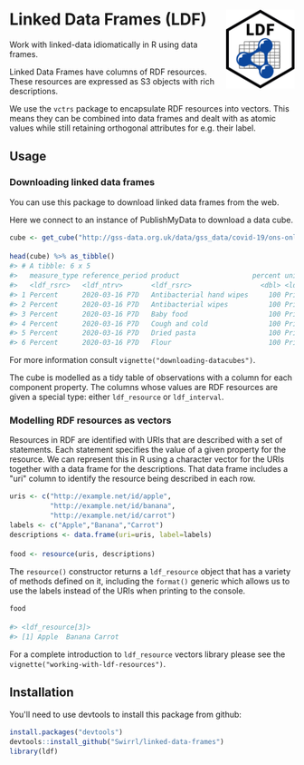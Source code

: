 # Linked Data Frames (LDF) <img src="man/figures/logo.png" align="right" height="139" />

Work with linked-data idiomatically in R using data frames.

Linked Data Frames have columns of RDF resources. These resources are expressed as S3 objects with rich descriptions.

We use the `vctrs` package to encapsulate RDF resources into vectors. This means they can be combined into data frames and dealt with as atomic values while still retaining orthogonal attributes for e.g. their label.

## Usage

### Downloading linked data frames

You can use this package to download linked data frames from the web.

Here we connect to an instance of PublishMyData to download a data cube.

```r
cube <- get_cube("http://gss-data.org.uk/data/gss_data/covid-19/ons-online-price-changes-for-high-demand-products#dataset")

head(cube) %>% as_tibble()
#> # A tibble: 6 x 5
#>   measure_type reference_period product                  percent unit_of_measure    
#>   <ldf_rsrc>   <ldf_ntrv>       <ldf_rsrc>                 <dbl> <ldf_rsrc>         
#> 1 Percent      2020-03-16 P7D   Antibacterial hand wipes     100 Price Change Indice
#> 2 Percent      2020-03-16 P7D   Antibacterial wipes          100 Price Change Indice
#> 3 Percent      2020-03-16 P7D   Baby food                    100 Price Change Indice
#> 4 Percent      2020-03-16 P7D   Cough and cold               100 Price Change Indice
#> 5 Percent      2020-03-16 P7D   Dried pasta                  100 Price Change Indice
#> 6 Percent      2020-03-16 P7D   Flour                        100 Price Change Indice
```

For more information consult `vignette("downloading-datacubes")`.

The cube is modelled as a tidy table of observations with a column for each component property. The columns whose values are RDF resources are given a special type: either `ldf_resource` or `ldf_interval`.

### Modelling RDF resources as vectors

Resources in RDF are identified with URIs that are described with a set of statements. Each statement specifies the value of a given property for the resource. We can represent this in R using a character vector for the URIs together with a data frame for the descriptions. That data frame includes a "uri" column to identify the resource being described in each row.

```r
uris <- c("http://example.net/id/apple",
          "http://example.net/id/banana",
          "http://example.net/id/carrot")
labels <- c("Apple","Banana","Carrot")
descriptions <- data.frame(uri=uris, label=labels)

food <- resource(uris, descriptions)
```

The `resource()` constructor returns a `ldf_resource` object that has a variety of methods defined on it, including the `format()` generic which allows us to use the labels instead of the URIs when printing to the console.

```r
food

#> <ldf_resource[3]>
#> [1] Apple  Banana Carrot
```

For a complete introduction to `ldf_resource` vectors library please see the `vignette("working-with-ldf-resources")`.

## Installation

You'll need to use devtools to install this package from github:

```r
install.packages("devtools")
devtools::install_github("Swirrl/linked-data-frames")
library(ldf)
```
